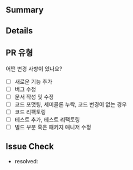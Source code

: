 ## Summary

<!---- 변경 사항 및 관련 이슈에 대해 간단하게 작성해주세요. 어떻게보다 무엇을 왜 수정했는지 설명해주세요. -->

## Details
<!---- 변경 사항 및 관련 이슈에 대해 간단하게 작성해주세요. 어떻게보다 무엇을 왜 수정했는지 설명해주세요. -->

## PR 유형
어떤 변경 사항이 있나요?

- [ ] 새로운 기능 추가
- [ ] 버그 수정
- [ ] 문서 작성 및 수정
- [ ] 코드 포맷팅, 세미콜론 누락, 코드 변경이 없는 경우
- [ ] 코드 리팩토링
- [ ] 테스트 추가, 테스트 리팩토링
- [ ] 빌드 부분 혹은 패키지 매니저 수정
## Issue Check
* resolved: 
